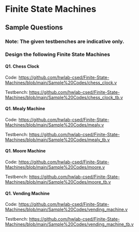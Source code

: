 # Finite State Machines

## Sample Questions

### Note: The given testbenches are indicative only.

### Design the following Finite State Machines

#### Q1. Chess Clock

Code: https://github.com/hwlab-csed/Finite-State-Machines/blob/main/Sample%20Codes/chess_clock.v

Testbench: https://github.com/hwlab-csed/Finite-State-Machines/blob/main/Sample%20Codes/chess_clock_tb.v

#### Q1. Mealy Machine

Code: https://github.com/hwlab-csed/Finite-State-Machines/blob/main/Sample%20Codes/mealy.v

Testbench: https://github.com/hwlab-csed/Finite-State-Machines/blob/main/Sample%20Codes/mealy_tb.v

#### Q1. Moore Machine

Code: https://github.com/hwlab-csed/Finite-State-Machines/blob/main/Sample%20Codes/moore.v

Testbench: https://github.com/hwlab-csed/Finite-State-Machines/blob/main/Sample%20Codes/moore_tb.v

#### Q1. Vending Machine

Code: https://github.com/hwlab-csed/Finite-State-Machines/blob/main/Sample%20Codes/vending_machine.v

Testbench: https://github.com/hwlab-csed/Finite-State-Machines/blob/main/Sample%20Codes/vending_machine_tb.v


